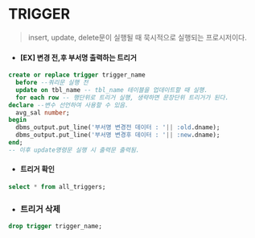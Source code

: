 TRIGGER
=========
> insert, update, delete문이 실행될 때 묵시적으로 실행되는 프로시저이다.   

+ #### [EX] 변경 전,후 부서명 출력하는 트리거
```sql
create or replace trigger trigger_name
  before --쿼리문 실행 전
  update on tbl_name -- tbl_name 테이블을 업데이트할 때 실행.
  for each row -- 행단위로 트리거 실행, 생략하면 문장단위 트리거가 된다.
declare --변수 선언하여 사용할 수 있음.
  avg_sal number;
begin
  dbms_output.put_line('부서명 변경전 데이터 : '|| :old.dname);
  dbms_output.put_line('부서명 변경후 데이터 : '|| :new.dname);
end;
-- 이후 update명령문 실행 시 출력문 출력됨.
```
+ #### 트리거 확인
```sql
select * from all_triggers;
```
+ ### 트리거 삭제
```sql
drop trigger trigger_name;
```
